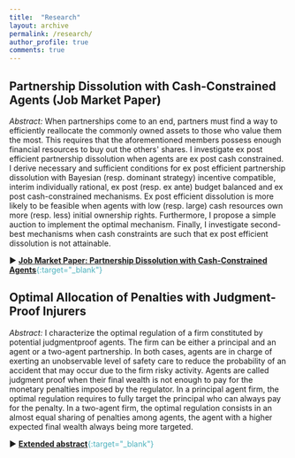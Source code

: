 ```yaml
---
title:  "Research"
layout: archive
permalink: /research/
author_profile: true
comments: true
---
```


## Partnership Dissolution with Cash-Constrained Agents (**Job Market Paper**)

*Abstract:* When partnerships come to an end, partners must find a way to efficiently reallocate the commonly owned assets to those who value them the most. This requires that the aforementioned members possess enough financial resources to buy out the others' shares. I investigate ex post efficient partnership dissolution when agents are ex post cash constrained. I derive necessary and sufficient conditions for ex post efficient partnership dissolution with Bayesian (resp. dominant strategy) incentive compatible, interim individually rational, ex post (resp. ex ante) budget balanced and ex post cash-constrained mechanisms. Ex post efficient dissolution is more likely to be feasible when agents with low (resp. large) cash resources own more (resp. less) initial ownership rights. Furthermore, I propose a simple auction to implement the optimal mechanism. Finally, I investigate second-best mechanisms when cash constraints are such that ex post efficient dissolution is not attainable.

&#9658; <span style="color:#4CB1BD;">[**Job Market Paper: Partnership Dissolution with Cash-Constrained Agents**](../files/JMP_Pommey_Permanent.pdf){:target="_blank"}</span>

## Optimal Allocation of Penalties with Judgment-Proof Injurers

*Abstract:* I characterize the optimal regulation of a firm constituted by potential judgmentproof
agents. The firm can be either a principal and an agent or a two-agent
partnership. In both cases, agents are in charge of exerting an unobservable level
of safety care to reduce the probability of an accident that may occur due to the
firm risky activity. Agents are called judgment proof when their final wealth is not
enough to pay for the monetary penalties imposed by the regulator. In a principal agent firm, the optimal regulation requires to fully target the principal who can always pay for the penalty. In a two-agent firm, the optimal regulation consists in an almost equal sharing of penalties among agents, the agent with a higher expected final wealth always being more targeted.

&#9658; <span style="color:#4CB1BD;">[**Extended abstract**](../files/Pommey_extended_abstract_structure_penalties.pdf){:target="_blank"}</span>
